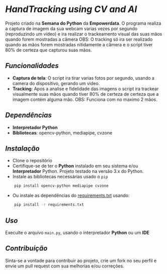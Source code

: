 # *HandTracking using CV and AI*
Projeto criado na **Semana do Python** da **Empowerdata**. O programa realiza a captura de imagem da sua webcam varias vezes por segundo (reproduzindo um vídeo) e ira realizar o trackeamento visual das suas mãos quando forem mostradas a câmera OBS: O tracking só ira ser realizado quando as mãos forem mostradas nitidamente a câmera e o script tiver 80% de certeza que capturou suas mãos.

## *Funcionalidades*
- **Captura de tela**: O script ira tirar varias fotos por segundo, usando a camera do dispositivo, gerando um video.
- **Tracking**: Apos a analise e fidelidade das imagens o script ira trackear visualmente suas mãos quando tiver 80% de certeza de certeza que a imagem contém alguma mão. OBS: Funciona com no maximo 2 mãos.

## *Dependências*
- **Interpretador Python**
- **Bibliotecas**: opencv-python, mediapipe, cvzone

## *Instalação*
- Clone o repositório
- Certifique-se de ter o **Python** instalado em seu sistema e/ou **Interpretador** Python. Projeto testado na versão 3.x do Python.
- Instale as bibliotecas necessárias usado o `pip`
```bash
    pip install opencv-python mediapipe cvzone
```
- Ou instale as dependências do [requirements.txt](reqruirements.txt) usando:
```bash
    pip install -r requirements.txt
```

## *Uso*
Execulte o arquivo `main.py`, usando o interpretador **Python** ou um **IDE**

## *Contribuição*
Sinta-se a vontade para contribuir ao projeto, crie um fork no seu perfil e envie um pull request com sua melhorias e/ou correções.